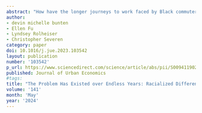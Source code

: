 ```yaml
---
abstract: "How have the longer journeys to work faced by Black commuters evolved in the United States over the last four decades? Black commuters spent 49 more minutes commuting per week in 1980 than White commuters; this difference declined to 22 minutes per week in 2019. Two factors account for the majority of the difference: Black workers are more likely to commute by transit, and Black workers make up a larger share of the population in cities with long average commutes. Increases in car commuting by Black workers account for nearly one quarter of the decline in the racialized difference in commute times between 1980 and 2019. Today, commute times have mostly converged (conditional on observables) for car commuters in small- and mid-sized cities. In contrast, differential job access today drives persistent differences of commute times, particularly in large, congested, and expensive cities."
author:
- devin michelle bunten
- Ellen Fu
- Lyndsey Rolheiser
- Christopher Severen
category: paper
doi: 10.1016/j.jue.2023.103542
layout: publication
number: '103542'
p_url: https://www.sciencedirect.com/science/article/abs/pii/S0094119023000116
published: Journal of Urban Economics
#tags:
title: "The Problem Has Existed over Endless Years: Racialized Difference in Commuting, 1980–2019"
volume: '141'
month: 'May'
year: '2024'
---
```

